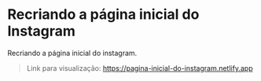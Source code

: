 # Recriando a página inicial do Instagram 

Recriando a página inicial do instagram. 

> Link para visualização: https://pagina-inicial-do-instagram.netlify.app
